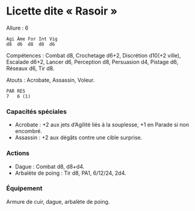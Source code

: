 
# Licette dite « Rasoir »

Allure : 6

	Agi	Âme	For	Int	Vig
	d8	d6	d8	d8	d6

Compétences : Combat d8, Crochetage d6+2, Discrétion d10(+2 ville), Escalade d6+2, Lancer d6, Perception d8, Persuasion d4, Pistage d6, Réseaux d6, Tir d8.

Atouts : Acrobate, Assassin, Voleur.

	PAR	RES
	7	6 (1)

### Capacités spéciales
- Acrobate : +2 aux jets d’Agilité liés à la souplesse, +1 en Parade si non encombré.
- Assassin : +2 aux dégâts contre une cible surprise.

### Actions
- Dague : Combat d8, d8+d4.
- Arbalète de poing : Tir d8, PA1, 6/12/24, 2d4.

### Équipement
Armure de cuir, dague, arbalète de poing.
